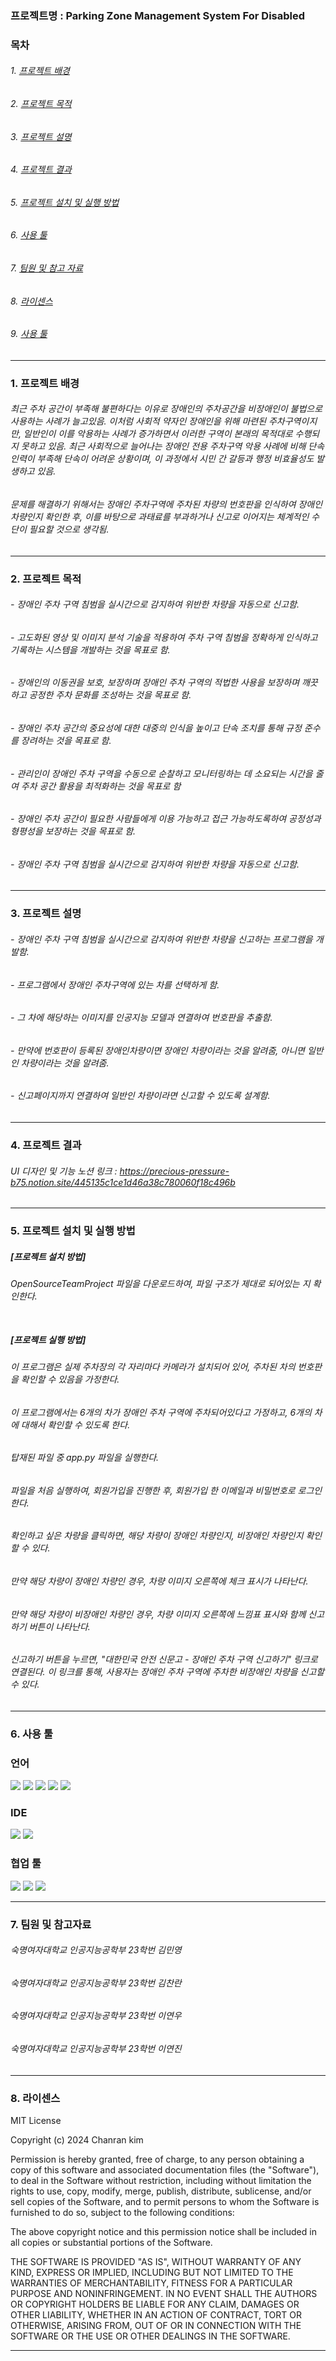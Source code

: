 <h3>프로젝트명 : Parking Zone Management System For Disabled</h3>

<h3>목차</h3>

###### 1. [프로젝트 배경](#-프로젝트-배경)
###### 2. [프로젝트 목적](#-프로젝트-목적)
###### 3. [프로젝트 설명](#-프로젝트-설명)
###### 4. [프로젝트 결과](#-프로젝트-결과)
###### 5. [프로젝트 설치 및 실행 방법](#-프로젝트-설치-및-실행-방법)
###### 6. [사용 툴](#사용-툴)
###### 7. [팀원 및 참고 자료](#-팀원-및-참고-자료)
###### 8. [라이센스](#-라이센스)
###### 9. [사용 툴](#-사용-툴)

---


<h3>1. 프로젝트 배경</h3>
  
###### 최근 주차 공간이 부족해 불편하다는 이유로 장애인의 주차공간을 비장애인이 불법으로 사용하는 사례가 늘고있음. 이처럼 사회적 약자인 장애인을 위해 마련된 주차구역이지만, 일반인이 이를 악용하는 사례가 증가하면서 이러한 구역이 본래의 목적대로 수행되지 못하고 있음. 최근 사회적으로 늘어나는 장애인 전용 주차구역 악용 사례에 비해 단속 인력이 부족해 단속이 어려운 상황이며, 이 과정에서 시민 간 갈등과 행정 비효율성도 발생하고 있음.

###### 문제를 해결하기 위해서는 장애인 주차구역에 주차된 차량의 번호판을 인식하여 장애인 차량인지 확인한 후, 이를 바탕으로 과태료를 부과하거나 신고로 이어지는 체계적인 수단이 필요할 것으로 생각됨. 

---

<h3>2. 프로젝트 목적</h3>

###### - 장애인 주차 구역 침범을 실시간으로 감지하여 위반한 차량을 자동으로 신고함.
###### - 고도화된 영상 및 이미지 분석 기술을 적용하여 주차 구역 침범을 정확하게 인식하고 기록하는 시스템을 개발하는 것을 목표로 함.
###### - 장애인의 이동권을 보호, 보장하며 장애인 주차 구역의 적법한 사용을 보장하며 깨끗하고 공정한 주차 문화를 조성하는 것을 목표로 함.
###### - 장애인 주차 공간의 중요성에 대한 대중의 인식을 높이고 단속 조치를 통해 규정 준수를 장려하는 것을 목표로 함.
###### - 관리인이 장애인 주차 구역을 수동으로 순찰하고 모니터링하는 데 소요되는 시간을 줄여 주차 공간 활용을 최적화하는 것을 목표로 함
###### - 장애인 주차 공간이 필요한 사람들에게 이용 가능하고 접근 가능하도록하여 공정성과 형평성을 보장하는 것을 목표로 함.
###### - 장애인 주차 구역 침범을 실시간으로 감지하여 위반한 차량을 자동으로 신고함.


---

 <h3>3. 프로젝트 설명</h3>

######   - 장애인 주차 구역 침범을 실시간으로 감지하여 위반한 차량을 신고하는 프로그램을 개발함.
######   - 프로그램에서 장애인 주차구역에 있는 차를 선택하게 함.
######   - 그 차에 해당하는 이미지를 인공지능 모델과 연결하여 번호판을 추출함.
######   - 만약에 번호판이 등록된 장애인차량이면 장애인 차량이라는 것을 알려줌, 아니면 일반인 차량이라는 것을 알려줌.
######   - 신고페이지까지 연결하여 일반인 차량이라면 신고할 수 있도록 설계함.

---

<h3>4. 프로젝트 결과</h3>

######  UI 디자인 및 기능 노션 링크 : https://precious-pressure-b75.notion.site/445135c1ce1d46a38c780060f18c496b


---


<h3>5. 프로젝트 설치 및 실행 방법</h3>

##### [프로젝트 설치 방법] <br> 

###### OpenSourceTeamProject 파일을 다운로드하여, 파일 구조가 제대로 되어있는 지 확인한다.<br><br>
  
##### [프로젝트 실행 방법] <br>

######   이 프로그램은 실제 주차장의 각 자리마다 카메라가 설치되어 있어, 주차된 차의 번호판을 확인할 수 있음을 가정한다. 
######   이 프로그램에서는 6개의 차가 장애인 주차 구역에 주차되어있다고 가정하고, 6개의 차에 대해서 확인할 수 있도록 한다. 
######   탑재된 파일 중 app.py 파일을 실행한다. 
######   파일을 처음 실행하여, 회원가입을 진행한 후, 회원가입 한 이메일과 비밀번호로 로그인한다. 
######   확인하고 싶은 차량을 클릭하면, 해당 차량이 장애인 차량인지, 비장애인 차량인지 확인할 수 있다.
######   만약 해당 차량이 장애인 차량인 경우, 차량 이미지 오른쪽에 체크 표시가 나타난다.
######   만약 해당 차량이 비장애인 차량인 경우, 차량 이미지 오른쪽에 느낌표 표시와 함께 신고하기 버튼이 나타난다. 
######   신고하기 버튼을 누르면, "대한민국 안전 신문고 - 장애인 주차 구역 신고하기" 링크로 연결된다. 이 링크를 통해, 사용자는 장애인 주차 구역에 주차한 비장애인 차량을 신고할 수 있다.  

---

<h3>6. 사용 툴</h3>

### 언어
<img src="https://img.shields.io/badge/Python-3776AB?style=for-the-badge&logo=Python&logoColor=white"> <img src="https://img.shields.io/badge/Flask-000000?style=for-the-badge&logo=Flask&logoColor=white"> <img src="https://img.shields.io/badge/HTML5-E34F26?style=flat-square&logo=html5&logoColor=white"/> <img src="https://img.shields.io/badge/CSS3-1572B6?style=for-the-badge&logo=CSS3&logoColor=white"> <img src="https://img.shields.io/badge/JavaScript-F7DF1E?style=for-the-badge&logo=JavaScript&logoColor=white">


### IDE
<img src="https://img.shields.io/badge/Visual Studio-5C2D91?style=flat-square&logo=Visual Studio&logoColor=white"/> <img src="https://img.shields.io/badge/Figma-F24E1E?styleat-square&logo=figma&logoColor=white"/>


### 협업 툴
<img src="https://img.shields.io/badge/Git-F05032?style=flat-square&logo=git&logoColor=white"/> <img src="https://img.shields.io/badge/GitHub-181717?style=flat-square&logo=GitHub&logoColor=white"/> <img src="https://img.shields.io/badge/Kakao Talk-FFCD00?style=flat-square&logo=kakaotalk&logoColor=white"/>

---

<h3>7. 팀원 및 참고자료</h3>

###### 숙명여자대학교 인공지능공학부 23학번 김민영 <br>
###### 숙명여자대학교 인공지능공학부 23학번 김찬란 <br>
###### 숙명여자대학교 인공지능공학부 23학번 이연우 <br>
###### 숙명여자대학교 인공지능공학부 23학번 이연진 <br>


---

<h3>8. 라이센스</h3>

MIT License

Copyright (c) 2024 Chanran kim

Permission is hereby granted, free of charge, to any person obtaining a copy
of this software and associated documentation files (the "Software"), to deal
in the Software without restriction, including without limitation the rights
to use, copy, modify, merge, publish, distribute, sublicense, and/or sell
copies of the Software, and to permit persons to whom the Software is
furnished to do so, subject to the following conditions:

The above copyright notice and this permission notice shall be included in all
copies or substantial portions of the Software.

THE SOFTWARE IS PROVIDED "AS IS", WITHOUT WARRANTY OF ANY KIND, EXPRESS OR
IMPLIED, INCLUDING BUT NOT LIMITED TO THE WARRANTIES OF MERCHANTABILITY,
FITNESS FOR A PARTICULAR PURPOSE AND NONINFRINGEMENT. IN NO EVENT SHALL THE
AUTHORS OR COPYRIGHT HOLDERS BE LIABLE FOR ANY CLAIM, DAMAGES OR OTHER
LIABILITY, WHETHER IN AN ACTION OF CONTRACT, TORT OR OTHERWISE, ARISING FROM,
OUT OF OR IN CONNECTION WITH THE SOFTWARE OR THE USE OR OTHER DEALINGS IN THE
SOFTWARE.

---


